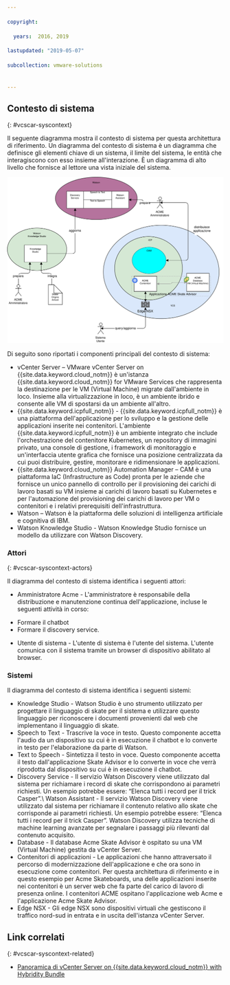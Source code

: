 ```yaml
---

copyright:

  years:  2016, 2019

lastupdated: "2019-05-07"

subcollection: vmware-solutions


---
```


## Contesto di sistema
{: #vcscar-syscontext}

Il seguente diagramma mostra il contesto di sistema per questa architettura
di riferimento. Un diagramma del contesto di sistema è un diagramma che definisce gli elementi
chiave di un sistema, il limite del sistema, le entità che
interagiscono con esso insieme all'interazione. È un diagramma di alto livello
che fornisce al lettore una vista iniziale del sistema.

![Contesto del sistema](../../images/vcscar-system-context.svg "Contesto del sistema")

Di seguito sono riportati i componenti principali del contesto di sistema:
-	vCenter Server – VMware vCenter Server on {{site.data.keyword.cloud_notm}} è un'istanza {{site.data.keyword.cloud_notm}} for VMware
Services che rappresenta la destinazione per le VM (Virtual Machine) migrate dall'ambiente
in loco. Insieme alla virtualizzazione in loco, è
un ambiente ibrido e consente alle VM di spostarsi da un ambiente
all'altro.
-	{{site.data.keyword.icpfull_notm}} - {{site.data.keyword.icpfull_notm}} è una piattaforma dell'applicazione per
lo sviluppo e la gestione delle applicazioni inserite nei contenitori. L'ambiente {{site.data.keyword.icpfull_notm}} è un ambiente
integrato che include l'orchestrazione del contenitore Kubernetes, un
repository di immagini privato, una console di gestione, i framework di monitoraggio
e un'interfaccia utente grafica che fornisce una posizione centralizzata
da cui puoi distribuire, gestire, monitorare e ridimensionare le applicazioni.
-	{{site.data.keyword.cloud_notm}} Automation Manager – CAM è una piattaforma IaC (Infrastructure as Code)
pronta per le aziende che fornisce un unico pannello di controllo per
il provisioning dei carichi di lavoro basati su VM insieme ai carichi di lavoro basati su Kubernetes e
per l'automazione del provisioning dei carichi di lavoro per VM o contenitori e
i relativi prerequisiti dell'infrastruttura.
-	Watson – Watson è la piattaforma delle soluzioni di intelligenza artificiale e cognitiva di IBM.
-	Watson Knowledge Studio - Watson Knowledge Studio fornisce un modello da utilizzare con
Watson Discovery.

### Attori
{: #vcscar-syscontext-actors}

Il diagramma del contesto di sistema identifica i seguenti attori:

* Amministratore Acme - L'amministratore è responsabile della
distribuzione e manutenzione continua dell'applicazione, incluse le
seguenti attività in corso:
 - Formare il chatbot
 - Formare il discovery service.
* Utente di sistema - L'utente di sistema è l'utente del
sistema. L'utente comunica con il sistema tramite un browser di
dispositivo abilitato al browser.

### Sistemi
Il diagramma del contesto di sistema identifica i seguenti sistemi:
* Knowledge Studio - Watson Studio è uno strumento utilizzato per progettare
il linguaggio di skate per il sistema e utilizzare questo linguaggio per riconoscere
i documenti provenienti dal web che implementano il linguaggio di skate.
* Speech to Text - Trascrive la voce in testo. Questo componente accetta
l'audio da un dispositivo su cui è in esecuzione il chatbot e lo converte in testo
per l'elaborazione da parte di Watson.
* Text to Speech - Sintetizza il testo in voce. Questo componente
accetta il testo dall'applicazione Skate Advisor e lo converte in
voce che verrà riprodotta dal dispositivo su cui è in esecuzione il chatbot.
* Discovery Service - Il servizio Watson Discovery viene utilizzato dal
sistema per richiamare i record di skate che corrispondono ai parametri richiesti. Un
esempio potrebbe essere: “Elenca tutti i record per il trick Casper”.\ Watson
Assistant - Il servizio Watson Discovery viene utilizzato dal sistema per
richiamare il contenuto relativo allo skate che corrisponde ai parametri richiesti. Un
esempio potrebbe essere: “Elenca tutti i record per il trick Casper”. Watson
Discovery utilizza tecniche di machine learning avanzate per segnalare i passaggi
più rilevanti dal contenuto acquisito.  
* Database - Il database Acme Skate Advisor è ospitato su una VM (Virtual Machine) gestita da vCenter Server.
* Contenitori di applicazioni - Le applicazioni che hanno attraversato il percorso di modernizzazione dell'applicazione e che ora sono in esecuzione come contenitori. Per questa architettura di riferimento e in questo esempio per Acme Skateboards, una delle applicazioni inserite nei contenitori è un server web che fa parte del carico di lavoro di presenza online. I contenitori ACME ospitano l'applicazione web Acme e l'applicazione Acme Skate Advisor.
* Edge NSX - Gli edge NSX sono dispositivi virtuali che gestiscono il traffico nord-sud in entrata e in uscita dell'istanza vCenter Server.

## Link correlati
{: #vcscar-syscontext-related}

* [Panoramica di vCenter Server on {{site.data.keyword.cloud_notm}} with Hybridity Bundle
](/docs/services/vmwaresolutions/archiref/vcs?topic=vmware-solutions-vcs-hybridity-intro)
